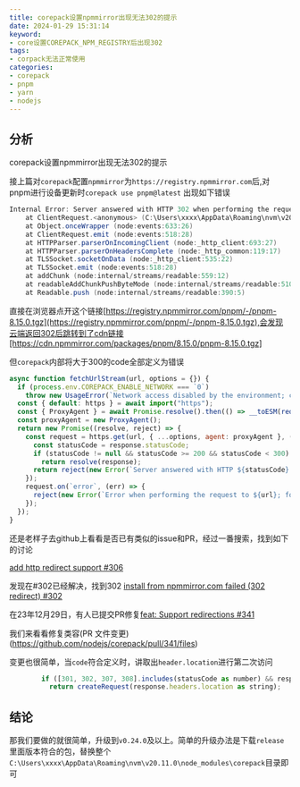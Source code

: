 ```yaml
---
title: corepack设置npmmirror出现无法302的提示
date: 2024-01-29 15:31:14
keyword:
- core设置COREPACK_NPM_REGISTRY后出现302
tags:
- corpack无法正常使用
categories:
- corepack
- pnpm
- yarn 
- nodejs
---
```


## 分析
corepack设置npmmirror出现无法302的提示

<!--more-->
接上篇对`corepack`配置`npmmirror`为`https://registry.npmmirror.com`后,对pnpm进行设备更新时`corepack use pnpm@latest` 出现如下错误
```powershell
Internal Error: Server answered with HTTP 302 when performing the request to https://registry.npmmirror.com/pnpm/-/pnpm-8.15.0.tgz; for troubleshooting help, see https://github.com/nodejs/corepack#troubleshooting
    at ClientRequest.<anonymous> (C:\Users\xxxx\AppData\Roaming\nvm\v20.11.0\node_modules\corepack\dist\lib\corepack.cjs:42192:21)
    at Object.onceWrapper (node:events:633:26)
    at ClientRequest.emit (node:events:518:28)
    at HTTPParser.parserOnIncomingClient (node:_http_client:693:27)
    at HTTPParser.parserOnHeadersComplete (node:_http_common:119:17)
    at TLSSocket.socketOnData (node:_http_client:535:22)
    at TLSSocket.emit (node:events:518:28)
    at addChunk (node:internal/streams/readable:559:12)
    at readableAddChunkPushByteMode (node:internal/streams/readable:510:3)
    at Readable.push (node:internal/streams/readable:390:5)
```

直接在浏览器点开这个链接[https://registry.npmmirror.com/pnpm/-/pnpm-8.15.0.tgz](https://registry.npmmirror.com/pnpm/-/pnpm-8.15.0.tgz),会发现云端返回302后跳转到了cdn链接[https://cdn.npmmirror.com/packages/pnpm/8.15.0/pnpm-8.15.0.tgz]

但`corepack`内部将大于300的code全部定义为错误
```javascript
async function fetchUrlStream(url, options = {}) {
  if (process.env.COREPACK_ENABLE_NETWORK === `0`)
    throw new UsageError(`Network access disabled by the environment; can't reach ${url}`);
  const { default: https } = await import("https");
  const { ProxyAgent } = await Promise.resolve().then(() => __toESM(require_dist12()));
  const proxyAgent = new ProxyAgent();
  return new Promise((resolve, reject) => {
    const request = https.get(url, { ...options, agent: proxyAgent }, (response) => {
      const statusCode = response.statusCode;
      if (statusCode != null && statusCode >= 200 && statusCode < 300)
        return resolve(response);
      return reject(new Error(`Server answered with HTTP ${statusCode} when performing the request to ${url}; for troubleshooting help, see https://github.com/nodejs/corepack#troubleshooting`));
    });
    request.on(`error`, (err) => {
      reject(new Error(`Error when performing the request to ${url}; for troubleshooting help, see https://github.com/nodejs/corepack#troubleshooting`));
    });
  });
}
```

还是老样子去github上看看是否已有类似的issue和PR，经过一番搜索，找到如下的讨论

[add http redirect support #306](https://github.com/nodejs/corepack/pull/306)

发现在#302已经解决，找到302
[install from npmmirror.com failed (302 redirect) #302](https://github.com/nodejs/corepack/issues/302)

在23年12月29日，有人已提交PR修复[feat: Support redirections #341](https://github.com/nodejs/corepack/pull/341)

我们来看看修复类容(PR 文件变更)(https://github.com/nodejs/corepack/pull/341/files)

变更也很简单，当`code`符合定义时，讲取出`header.location`进行第二次访问
```javascript
        if ([301, 302, 307, 308].includes(statusCode as number) && response.headers.location)
          return createRequest(response.headers.location as string);
```

## 结论
那我们要做的就很简单，升级到`v0.24.0`及以上。简单的升级办法是下载`release`里面版本符合的包，替换整个`C:\Users\xxxx\AppData\Roaming\nvm\v20.11.0\node_modules\corepack`目录即可
